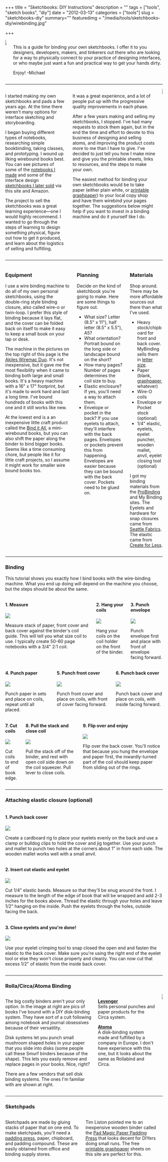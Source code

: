 +++
title = "Sketchbooks: DIY Instructions"
description = ""
tags = ["tools", "sketch books", "diy"]
date = "2012-03-13"
categories = ["tools"]
slug = "sketchbooks-diy"
summary=""
featuredimg = "/media/tools/sketchbooks-diy/wirebinding.jpg"

+++


<article class="entry tools">

<div class="columns">
<div class="column is-one-quarter">
<a href="//farm4.staticflickr.com/3164/3011825660_41ed48cb8c.jpg" class="group" rel="group"><img src="//farm4.staticflickr.com/3164/3011825660_41ed48cb8c.jpg" style="margin: 0 0 1em 0;"></a>
</div>
<div class="column is-three-quarters">
  <p class="is-size-3">This is a guide for binding your own sketchbooks. I offer it to you designers, developers, makers, and tinkerers out there who are looking for a way to physically connect to your practice of designing interfaces, or who maybe just want a fun and practical way to get your hands dirty.</p>
  <p class="is-size-4">Enjoy! -Michael</p>
</div>
</div>

<hr />


<!-- sect -->
<div class="columns">
<div class="column">
<p>I started making my own sketchbooks and pads a few years ago. At the time there weren't many options for interface sketching and storyboarding.</p>
<p>I began buying different types of notebooks, researching simple bookbinding, taking classes, and prototyping. I wound up liking wirebound books best. You can see pictures of some of the <a href="//www.flickr.com/photos/jibbajabba/sets/72157613198002989/">notebooks I made</a> and some of the interface design <a href="//www.flickr.com/photos/jibbajabba/sets/72157613198002989/">sketchbooks I later sold</a> via this site and Amazon.</p>
<p>The project to sell the sketchbooks was a great learning experience&#8212;one I would highly recommend. I wanted to go through the steps of learning to design something physical, figure out how to get it produced, and learn about the logistics of selling and fulfilling.</p>
</div>
<div class="column">
<p> It was a great experience, and a lot of people put up with the progressive quality improvements in each phase.</p>
<p>After a few years making and selling my sketchbooks, I stopped. I've had many requests to stock them again, but in the end the time and effort to devote to this business of designing and selling atoms, and improving the product costs more to me than I have to give. I've decided to just tell you how I make mine and give you the printable sheets, links to resources, and the steps to make your own.</p>
<p>The easiest method for binding your own sketchbooks would be to take paper (either plain white, or <a href="/tools/graph-paper/">printable graphpaper</a>) to your local copy shop and have them wirebind your pages together. The suggestions below might help if you want to invest in a binding machine and do it yourself like I do.</p>
</div>
<div class="column">
<a href="/media/tools/sketchbooks-diy/wirebinding.jpg" class="group" rel="group"><img src="/media/tools/sketchbooks-diy/wirebinding-thumb.jpg"  /></a>
</div>
</div>
<!-- / sect -->

<hr />

<!-- sect -->
<div class="columns">
  <!-- col1 -->
  <div class="column">
<h3>Equipment</h3>
<p>I use a wire binding machine to do all of my own personal sketchbooks, using the double-ring style binding closure, also called wire-o or twin-loop. I prefer this style of binding because it lays flat, and the cover can be folded back on itself to make it easy to keep a small book on your lap or desk.</p>
<p>The machine in the pictures on the top right of this page is the <a href="https://akiles.com/product-category/binding/">Akiles Wiremac Duo</a>. It's not inexpensive, but it gave me the most flexibility when it came to binding both large and small books. It's a heavy machine with a 16" x 17" footprint, but it's made to work hard and last a long time. I've bound hundreds of books with this one and it still works like new.</p>
<p>At the lowest end is a  an inexpensive little craft product called the <a href="https://www.google.com/search?q=zutter+bind+it+all">Bind it All</a>, a mini-wirebound books, but you can also shift the paper along the binder to bind bigger books. Seems like a time consuming chore, but people like it for little craft projects, so I assume it might work for smaller wire bound books too.</p>
  </div>
  <!-- col2 -->
  <div class="column">
<h3>Planning</h3>
<p>Decide on the kind of sketchbook you're going to make.</strong> Here are some things to figure out.</p>
<ul>
<li>What size? Letter (8.5" x 11"), half letter (8.5" x 5.5"), A5?</li>
<li>What orientation? Portrait bound on the long side or landscape bound on the short?</li>
<li>How many pages? Number of pages determines the coil size to buy.</li>
<li>Elastic enclosure? If yes, you'll need a way to attach them.</li>
<li>Envelope or pocket in the back? If you use eyelets to attach, they'll interfere with the back pages. Envelopes or pockets prevent this from happening. Envelopes are easier because they can be bound with the back cover. Pockets need to be glued on.</li>
</ul>
  </div>
  <!-- col3 -->
  <div class="column">
<h3>Materials</h3>
<p>Shop around. There may be more affordable sources out there than what I've used.</p>
<ul>
<li>Heavy stock/chipboard for front and back cover. MyBinding sells them in <a href="//www.mybinding.com/.sc/ms/dd/ee/51376/8.5-x-11-Letter-Size-24pt-Chipboard-Covers-25pk">letter size</a>.</li>
<li>Paper (blank, <a href="/tools/graph-paper/">graphpaper</a>, whatever)</li>
<li>Wire-O coils</li>
<li>Envelope or Pocket stock (optional)</li>
<li>1/4" elastic, eyelets, eyelet puncher, wooden mallet, anvil, eyelet closing tool  (optional)</li>
</ul>
<p>I got my binding materials from the <a href="https://www.probinding.com/">ProBinding</a> and My Binding sites. The Eyelets and hardware for snap closures came from <a href="//www.seattlefabrics.com/gromsnap.html">Seattle Fabrics</a>. The elastic came from <a href="//www.createforless.com/">Create for Less</a>.</p>
  </div>
</div>
<!-- /sect -->

<hr />

<h3>Binding</h3>

<p>This tutorial shows you exactly how I bind books with the wire-binding machine. What you end up doing will depend on the machine you choose, but the steps should be about the same. </p>

<!-- .tutorial -->
<div class="tutorial">
<!-- sect -->
<div class="columns">
  <!-- col1 -->
  <div class="column">
<h4>1. Measure</h4>
<img src="/media/tools/sketchbooks-diy/1.jpg" class="img-responsive">
<p>Measure stack of paper, front cover and back cover against the binder's coil guide. This will tell you what size coil to use. I typically create 50-60 page notebooks with a 3/4" 2:1 coil.</p>
  </div>
  <!-- col2 -->
  <div class="column">
<h4>2. Hang your coils</h4>
<img src="/media/tools/sketchbooks-diy/2.jpg" class="img-responsive">
<p>Hang your coils on the coil holder on the front of the binder.</p>
  </div>
  <!-- col3 -->
  <div class="column">
<h4>3. Punch envelope</h4>
<img src="/media/tools/sketchbooks-diy/3.jpg" class="img-responsive">
<p>Punch envelope first and place with front of envelope facing forward.</p>
  </div>
</div>
<!-- /sect -->

<!-- sect -->
<div class="columns">
  <!-- col1 -->
  <div class="column">
<h4>4. Punch paper</h4>
<img src="/media/tools/sketchbooks-diy/4.jpg" class="img-responsive">
<p>Punch paper in sets and place on coils, repeat until all placed.</p>
  </div>
  <!-- col2 -->
  <div class="column">
<h4>5. Punch front cover</h4>
<img src="/media/tools/sketchbooks-diy/5.jpg" class="img-responsive">
<p>Punch front cover and place on coils, with front of cover facing forward.</p>
  </div>
  <!-- col3 -->
  <div class="column">
<h4>6. Punch back cover</h4>
<img src="/media/tools/sketchbooks-diy/6.jpg" class="img-responsive">
<p>Punch back cover and place on coils, with inside facing forward.</p>
  </div>
</div>
<!-- /sect -->

<!-- sect -->
<div class="columns">
  <!-- col1 -->
  <div class="column">
<h4>7. Cut coils</h4>
<img src="/media/tools/sketchbooks-diy/7.jpg" class="img-responsive">
<p> Cut coils to end of book edge.</p>
  </div>
  <!-- col2 -->
  <div class="column">
<h4>8. Pull the stack and close coil</h4>
<img src="/media/tools/sketchbooks-diy/8.jpg" class="img-responsive">
<p>Pull the stack off of the binder, and rest with open coil side down on the coil squeezer. Pull lever to close coils.</p>
  </div>
  <!-- col3 -->
  <div class="column">
<h4>9. Flip over and enjoy</h4>
<img src="/media/tools/sketchbooks-diy/9.jpg" class="img-responsive">
<p>Flip over the back cover. You'll notice that because you hung the envelope and paper first, the inwardly-turned part of the coil should keep paper from sliding out of the rings.</p>
  </div>
</div>
<!-- /sect -->

</div>
<!-- / .tutorial -->

<hr />

<h3>Attaching elastic closure (optional)</h3>

<!-- sect -->
<div class="row tutorial">
  <!-- col1 -->
  <div class="column">
<h4>1. Punch back cover</h4>
<img src="/media/tools/sketchbooks-diy/10.jpg" class="img-responsive">
<p>Create a cardboard rig to place your eyelets evenly on the back and use a clamp or bulldog clips to hold the cover and jig together. Use your punch and mallet to punch two holes at the corners about 1" in from each side. The wooden mallet works well with a small anvil.</p>
  </div>
  <!-- col2 -->
  <div class="column">
<h4>2. Insert cut elastic and eyelet</h4>
<img src="/media/tools/sketchbooks-diy/11.jpg" class="img-responsive">
<p>Cut 1/4" elastic bands. Measure so that they'll be snug around the front. I measure to the length of the edge of book that will be wrapped and add 2-3 inches for the books above. Thread the elastic through your holes and leave 1/2" hanging on the inside. Push the eyelets through the holes, outside facing the back.</p>
  </div>
  <!-- col3 -->
  <div class="column">
<h4>3. Close eyelets and you're done!</h4>
<img src="/media/tools/sketchbooks-diy/12.jpg" class="img-responsive">
<p>Use your eyelet crimping tool to snap closed the open end and fasten the elastic to the back cover. Make sure you're using the right end of the eyelet tool or else they won't close properly and cleanly. You can now cut that excess 1/2" of elastic from the inside back cover.</p>
  </div>
</div>
<!-- /sect -->

<hr />

<h3>Rolla/Circa/Atoma Binding</h3>

<!-- sect -->
<div class="columns">
  <!-- col1 -->
  <div class="column">
<p>The big costly binders aren't your only option. In the image at right are pics of books I've bound with a DIY disk-binding system. They have sort of a cult following among notebook and journal obsessives because of their versatility.</p>
<p>Disk systems let you punch small mushroom shaped holes in your paper that you slide into disks (some people call these Smurf binders because of the shape). This lets you easily remove and replace pages in your books. Nice, right?</p>
<p>There are a few vendors that sell disk binding systems. The ones I'm familiar with are shown at right.</p>
  </div>
  <!-- col2 -->
  <div class="column">
<p><strong><a href=//www.levenger.om/">Levenger</a></strong><br />Sells personal punches and paper products for the Circa system.</p>
<p><strong><a href="//www.atoma.be/">Atoma</a></strong><br />A disk-binding system made and fulfilled by a company in Europe. I don't have experience with this one, but it looks about the same as Rollabind and Circa.</p>
  </div>
  <!-- col3 -->
  <div class="column">
<a href="/media/tools/sketchbooks-diy/rollabinding.jpg" class="group" rel="group"><img src="/media/tools/sketchbooks-diy/rollabinding-thumb.jpg" class="img-responsive"></a>
  </div>
</div>
<!-- /sect -->

<hr />

<h3>Sketchpads</h3>

<!-- sect -->
<div class="columns">
  <!-- col1 -->
  <div class="column">
<p>Sketchpads are made by gluing stacks of paper that on one end. To make sketchpads, you'll need a <a href="https://www.google.com/search?aq=f&amp;sourceid=chrome&amp;ie=UTF-8&amp;q=padding+press">padding press</a>, paper, chipboard, and padding compound. These are easily obtained from office and binding supply stores.</p>
  </div>
  <!-- col2 -->
  <div class="column">
<p>Tim Liston pointed me to an inexpensive wooden binder called the <a href="//www.paddingpressmagic.com/">Pad Magic Paper Padding Press</a> that looks decent for DIYers doing small runs. The free <a href="/tools/graph-paper/">printable graphpaper</a> sheets on this site are perfect for this.
  </div>
  <!-- col3 -->
  <div class="column">

  </div>
</div>
<!-- /sect --></article><!-- /.entry-container  -->
